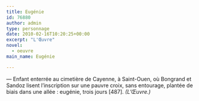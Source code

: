 ```yaml
---
title: Eugénie
id: 76880
author: admin
type: personnage
date: 2010-02-16T10:20:25+00:00
excerpt: "L'Œuvre"
novel:
  - oeuvre
main_name: Eugénie

---
```

— Enfant enterrée au cimetière de Cayenne, à Saint-Ouen, où Bongrand et Sandoz lisent l&rsquo;inscription sur une pauvre croix, sans entourage, plantée de biais dans une allée : eugénie, trois jours [487]. _(L&rsquo;Œuvre.)_